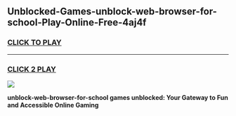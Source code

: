 
## Unblocked-Games-unblock-web-browser-for-school-Play-Online-Free-4aj4f
<h3>
<a href="https://premium76.site?title=unblock-web-browser-for-school&ref=26A">CLICK TO PLAY</a></h3>
<hr>

<h3>
<a href="https://premium76.site?title=unblock-web-browser-for-school&ref=26A">CLICK 2 PLAY</a>
  
</h3>

<a href="https://premium76.site?title=unblock-web-browser-for-school&ref=26A"><img src="https://clearcache.store/games.png"></a>


**unblock-web-browser-for-school games unblocked: Your Gateway to Fun and Accessible Online Gaming**
